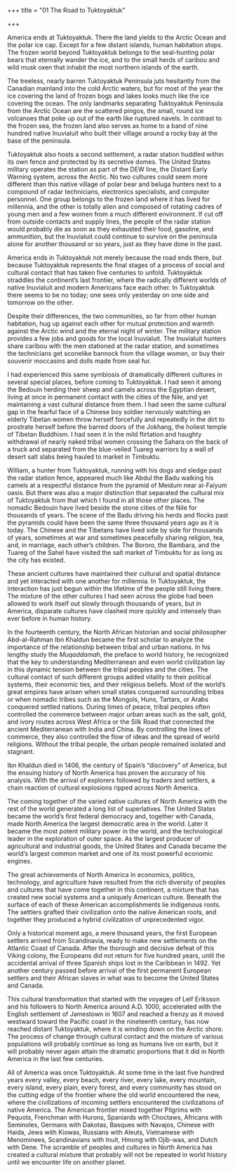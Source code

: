 +++
title = "01 The Road to Tuktoyaktuk"

+++





America ends at Tuktoyaktuk. There the land yields to the Arctic Ocean and the polar ice cap. Except for a few distant islands, human habitation stops. The frozen world beyond Tuktoyaktuk belongs to the seal-hunting polar bears that eternally wander the ice, and to the small herds of caribou and wild musk oxen that inhabit the most northern islands of the earth.

The treeless, nearly barren Tuktoyaktuk Peninsula juts hesitantly from the Canadian mainland into the cold Arctic waters, but for most of the year the ice covering the land of frozen bogs and lakes looks much like the ice covering the ocean. The only landmarks separating Tuktoyaktuk Peninsula from the Arctic Ocean are the scattered pingos, the small, round ice volcanoes that poke up out of the earth like ruptured navels. In contrast to the frozen sea, the frozen land also serves as home to a band of nine hundred native Inuvialuit who built their village around a rocky bay at the base of the peninsula.

Tuktoyaktuk also hosts a second settlement, a radar station huddled within its own fence and protected by its secretive domes. The United States military operates the station as part of the DEW line, the Distant Early Warning system, across the Arctic. No two cultures could seem more different than this native village of polar bear and beluga hunters next to a compound of radar technicians, electronics specialists, and computer personnel. One group belongs to the frozen land where it has lived for millennia, and the other is totally alien and composed of rotating cadres of young men and a few women from a much different environment. If cut off from outside contacts and supply lines, the people of the radar station would probably die as soon as they exhausted their food, gasoline, and ammunition, but the Inuvialuit could continue to survive on the peninsula alone for another thousand or so years, just as they have done in the past.

America ends in Tuktoyaktuk not merely because the road ends there, but because Tuktoyaktuk represents the final stages of a process of social and cultural contact that has taken five centuries to unfold. Tuktoyaktuk straddles the continent’s last frontier, where the radically different worlds of native Inuvialuit and modern Americans face each other. In Tuktoyaktuk there seems to be no today; one sees only yesterday on one side and tomorrow on the other.

Despite their differences, the two communities, so far from other human habitation, hug up against each other for mutual protection and warmth against the Arctic wind and the eternal night of winter. The military station provides a few jobs and goods for the local Inuvialuit. The Inuvialuit hunters share caribou with the men stationed at the radar station, and sometimes the technicians get sconelike bannock from the village women, or buy their souvenir moccasins and dolls made from seal fur.

I had experienced this same symbiosis of dramatically different cultures in several special places, before coming to Tuktoyaktuk. I had seen it among the Bedouin herding their sheep and camels across the Egyptian desert, living at once in permanent contact with the cities of the Nile, and yet maintaining a vast cultural distance from them. I had seen the same cultural gap in the fearful face of a Chinese boy soldier nervously watching an elderly Tibetan women throw herself forcefully and repeatedly in the dirt to prostrate herself before the barred doors of the Jokhang, the holiest temple of Tibetan Buddhism. I had seen it in the mild flirtation and haughty withdrawal of nearly naked tribal women crossing the Sahara on the back of a truck and separated from the blue-veiled Tuareg warriors by a wall of desert salt slabs being hauled to market in Timbuktu.

William, a hunter from Tuktoyaktuk, running with his dogs and sledge past the radar station fence, appeared much like Abdul the Badu walking his camels at a respectful distance from the pyramid of Meidum near al-Faiyum oasis. But there was also a major distinction that separated the cultural mix of Tuktoyaktuk from that which I found in all those other places. The nomadic Bedouin have lived beside the stone cities of the Nile for thousands of years. The scene of the Badu driving his herds and flocks past the pyramids could have been the same three thousand years ago as it is today. The Chinese and the Tibetans have lived side by side for thousands of years, sometimes at war and sometimes peacefully sharing religion, tea, and, in marriage, each other’s children. The Bororo, the Bambara, and the Tuareg of the Sahel have visited the salt market of Timbuktu for as long as the city has existed.

These ancient cultures have maintained their cultural and spatial distance and yet interacted with one another for millennia. In Tuktoyaktuk, the interaction has just begun within the lifetime of the people still living there. The mixture of the other cultures I had seen across the globe had been allowed to work itself out slowly through thousands of years, but in America, disparate cultures have clashed more quickly and intensely than ever before in human history.

In the fourteenth century, the North African historian and social philosopher Abd-al-Rahman Ibn Khaldun became the first scholar to analyze the importance of the relationship between tribal and urban nations. In his lengthy study the *Muqaddamah*, the preface to world history, he recognized that the key to understanding Mediterranean and even world civilization lay in this dynamic tension between the tribal peoples and the cities. The cultural contact of such different groups added vitality to their political systems, their economic ties, and their religious beliefs. Most of the world’s great empires have arisen when small states conquered surrounding tribes or when nomadic tribes such as the Mongols, Huns, Tartars, or Arabs conquered settled nations. During times of peace, tribal peoples often controlled the commerce between major urban areas such as the salt, gold, and ivory routes across West Africa or the Silk Road that connected the ancient Mediterranean with India and China. By controlling the lines of commerce, they also controlled the flow of ideas and the spread of world religions. Without the tribal people, the urban people remained isolated and stagnant.

Ibn Khaldun died in 1406, the century of Spain’s “discovery” of America, but the ensuing history of North America has proven the accuracy of his analysis. With the arrival of explorers followed by traders and settlers, a chain reaction of cultural explosions ripped across North America.

The coming together of the varied native cultures of North America with the rest of the world generated a long list of superlatives. The United States became the world’s first federal democracy and, together with Canada, made North America the largest democratic area in the world. Later it became the most potent military power in the world, and the technological leader in the exploration of outer space. As the largest producer of agricultural and industrial goods, the United States and Canada became the world’s largest common market and one of its most powerful economic engines.

The great achievements of North America in economics, politics, technology, and agriculture have resulted from the rich diversity of peoples and cultures that have come together in this continent, a mixture that has created new social systems and a uniquely American culture. Beneath the surface of each of these American accomplishments lie indigenous roots. The settlers grafted their civilization onto the native American roots, and together they produced a hybrid civilization of unprecedented vigor.

Only a historical moment ago, a mere thousand years, the first European settlers arrived from Scandinavia, ready to make new settlements on the Atlantic Coast of Canada. After the thorough and decisive defeat of this Viking colony, the Europeans did not return for five hundred years, until the accidental arrival of three Spanish ships lost in the Caribbean in 1492. Yet another century passed before arrival of the first permanent European settlers and their African slaves in what was to become the United States and Canada.

This cultural transformation that started with the voyages of Leif Eriksson and his followers to North America around A.D. 1000, accelerated with the English settlement of Jamestown in 1607 and reached a frenzy as it moved westward toward the Pacific coast in the nineteenth century, has now reached distant Tuktoyaktuk, where it is winding down on the Arctic shore. The process of change through cultural contact and the mixture of various populations will probably continue as long as humans live on earth, but it will probably never again attain the dramatic proportions that it did in North America in the last few centuries.

All of America was once Tuktoyaktuk. At some time in the last five hundred years every valley, every beach, every river, every lake, every mountain, every island, every plain, every forest, and every community has stood on the cutting edge of the frontier where the old world encountered the new, where the civilizations of incoming settlers encountered the civilizations of native America. The American frontier mixed together Pilgrims with Pequots, Frenchman with Hurons, Spaniards with Choctaws, Africans with Seminoles, Germans with Dakotas, Basques with Navajos, Chinese with Haida, Jews with Kiowas, Russians with Aleuts, Vietnamese with Menominees, Scandinavians with Inuit, Hmong with Ojib-was, and Dutch with Dene. The scramble of peoples and cultures in North America has created a cultural mixture that probably will not be repeated in world history until we encounter life on another planet.




